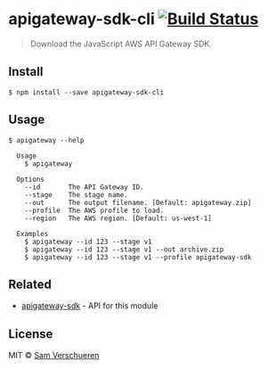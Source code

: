 # apigateway-sdk-cli [![Build Status](https://travis-ci.org/SamVerschueren/apigateway-sdk-cli.svg?branch=master)](https://travis-ci.org/SamVerschueren/apigateway-sdk-cli)

> Download the JavaScript AWS API Gateway SDK.


## Install

```
$ npm install --save apigateway-sdk-cli
```


## Usage

```
$ apigateway --help

  Usage
    $ apigateway

  Options
    --id       The API Gateway ID.
    --stage    The stage name.
    --out      The output filename. [Default: apigateway.zip]
    --profile  The AWS profile to load.
    --region   The AWS region. [Default: us-west-1]

  Examples
    $ apigateway --id 123 --stage v1
    $ apigateway --id 123 --stage v1 --out archive.zip
    $ apigateway --id 123 --stage v1 --profile apigateway-sdk
```


## Related

- [apigateway-sdk](https://github.com/SamVerschueren/apigateway-sdk) - API for this module

## License

MIT © [Sam Verschueren](http://github.com/SamVerschueren)

